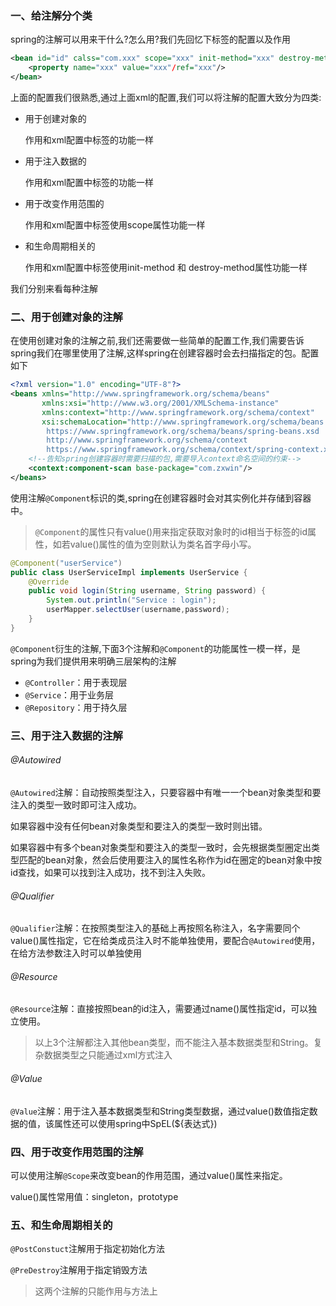 ### 一、给注解分个类

spring的注解可以用来干什么?怎么用?我们先回忆下<bean>标签的配置以及作用

```xml
<bean id="id" calss="com.xxx" scope="xxx" init-method="xxx" destroy-method="xxx">
    <property name="xxx" value="xxx"/ref="xxx"/>
</bean>
```

上面的配置我们很熟悉,通过上面xml的配置,我们可以将注解的配置大致分为四类:

- 用于创建对象的

  作用和xml配置中<bean>标签的功能一样

- 用于注入数据的

  作用和xml配置中<property>标签的功能一样

- 用于改变作用范围的

  作用和xml配置中<bean>标签使用scope属性功能一样

- 和生命周期相关的

  作用和xml配置中<bean>标签使用init-method 和 destroy-method属性功能一样

我们分别来看每种注解

### 二、用于创建对象的注解

在使用创建对象的注解之前,我们还需要做一些简单的配置工作,我们需要告诉spring我们在哪里使用了注解,这样spring在创建容器时会去扫描指定的包。配置如下

```xml
<?xml version="1.0" encoding="UTF-8"?>
<beans xmlns="http://www.springframework.org/schema/beans"
       xmlns:xsi="http://www.w3.org/2001/XMLSchema-instance"
       xmlns:context="http://www.springframework.org/schema/context"
       xsi:schemaLocation="http://www.springframework.org/schema/beans
        https://www.springframework.org/schema/beans/spring-beans.xsd
        http://www.springframework.org/schema/context
        https://www.springframework.org/schema/context/spring-context.xsd">
    <!--告知spring创建容器时需要扫描的包,需要导入context命名空间的约束-->
    <context:component-scan base-package="com.zxwin"/>
</beans>
```

使用注解`@Component`标识的类,spring在创建容器时会对其实例化并存储到容器中。

> `@Component`的属性只有value()用来指定获取对象时的id相当于<bean>标签的id属性，如若value()属性的值为空则默认为类名首字母小写。

```java
@Component("userService")
public class UserServiceImpl implements UserService {
    @Override
    public void login(String username, String password) {
        System.out.println("Service : login");
        userMapper.selectUser(username,password);
    }
}
```

`@Component`衍生的注解,下面3个注解和`@Component`的功能属性一模一样，是spring为我们提供用来明确三层架构的注解

- `@Controller`：用于表现层
- `@Service`：用于业务层
- `@Repository`：用于持久层

### 三、用于注入数据的注解

###### @Autowired

`@Autowired`注解：自动按照类型注入，只要容器中有唯一一个bean对象类型和要注入的类型一致时即可注入成功。

如果容器中没有任何bean对象类型和要注入的类型一致时则出错。

如果容器中有多个bean对象类型和要注入的类型一致时，会先根据类型圈定出类型匹配的bean对象，然会后使用要注入的属性名称作为id在圈定的bean对象中按id查找，如果可以找到注入成功，找不到注入失败。

###### @Qualifier

`@Qualifier`注解：在按照类型注入的基础上再按照名称注入，名字需要同个value()属性指定，它在给类成员注入时不能单独使用，要配合`@Autowired`使用，在给方法参数注入时可以单独使用

###### @Resource

`@Resource`注解：直接按照bean的id注入，需要通过name()属性指定id，可以独立使用。

> 以上3个注解都注入其他bean类型，而不能注入基本数据类型和String。复杂数据类型之只能通过xml方式注入

###### @Value

`@Value`注解：用于注入基本数据类型和String类型数据，通过value()数值指定数据的值，该属性还可以使用spring中SpEL(${表达式})

### 四、用于改变作用范围的注解

可以使用注解`@Scope`来改变bean的作用范围，通过value()属性来指定。

value()属性常用值：singleton，prototype

### 五、和生命周期相关的

`@PostConstuct`注解用于指定初始化方法

`@PreDestroy`注解用于指定销毁方法

> 这两个注解的只能作用与方法上